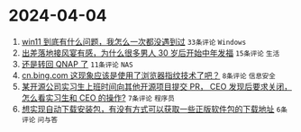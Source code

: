 # 2024-04-04

1. [win11 到底有什么问题，我怎么一次都没遇到过](https://www.v2ex.com/t/1029637) `33条评论` `Windows`
1. [出差落地接风宴有感，为什么很多男人 30 岁后开始中年发福](https://www.v2ex.com/t/1029640) `15条评论` `生活`
1. [还是转回 QNAP 了](https://www.v2ex.com/t/1029654) `11条评论` `NAS`
1. [cn.bing.com 这现象应该是使用了浏览器指纹技术了吧？](https://www.v2ex.com/t/1029639) `8条评论` `信息安全`
1. [某开源公司实习生上班时间向其他开源项目提交 PR， CEO 发现后要求关闭，怎么看实习生和 CEO 的操作?](https://www.v2ex.com/t/1029659) `7条评论` `程序员`
1. [想实现自动下载安装包，有没有方式可以获取一些正版软件包的下载地址](https://www.v2ex.com/t/1029638) `6条评论` `问与答`
